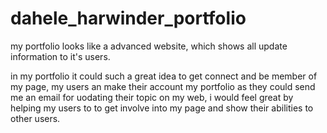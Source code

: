 # dahele_harwinder_portfolio

my portfolio looks like a advanced website, which shows all update information to it's users.

in my portfolio it could such a great idea to get connect and be member of my page, my users an make their account my portfolio as they could send me an email for uodating their topic on my web, i would feel great by helping my users to to get involve into my page and show their abilities to other users. 
